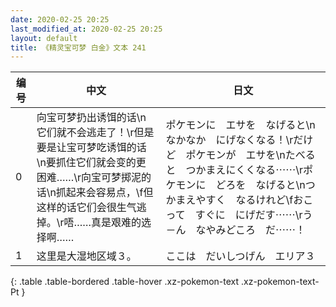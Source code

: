 ```yaml
---
date: 2020-02-25 20:25
last_modified_at: 2020-02-25 20:25
layout: default
title: 《精灵宝可梦 白金》文本 241
---
```

| 编号 | 中文 | 日文 |
| ---- | ---- | ---- |
| 0 | 向宝可梦扔出诱饵的话\n它们就不会逃走了！\r但是要是让宝可梦吃诱饵的话\n要抓住它们就会变的更困难……\r向宝可梦掷泥的话\n抓起来会容易点，\f但这样的话它们会很生气逃掉。\r唔……真是艰难的选择啊…… | ポケモンに　エサを　なげると\nなかなか　にげなくなる！\rだけど　ポケモンが　エサを\nたべると　つかまえにくくなる⋯⋯\rポケモンに　どろを　なげると\nつかまえやすく　なるけれど\fおこって　すぐに　にげだす⋯⋯\rう－ん　なやみどころ　だ⋯⋯！ |
| 1 | 这里是大湿地区域３。 | ここは　だいしつげん　エリア３ |
{: .table .table-bordered .table-hover .xz-pokemon-text .xz-pokemon-text-Pt }